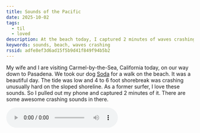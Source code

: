 ```yaml
---
title: Sounds of the Pacific
date: 2025-10-02
tags:
  - til
  - loved
description: At the beach today, I captured 2 minutes of waves crashing on the shore.
keywords: sounds, beach, waves crashing
rssid: adfe8ef3d6ad15f5b9d41f849f94b5b2
---
```


My wife and I are visiting Carmel-by-the-Sea, California today, on our way down to Pasadena. We took our dog [Soda](/soda/) for a walk on the beach. It was a beautiful day. The tide was low and 4 to 6 foot shorebreak was crashing unusually hard on the sloped shoreline. As a former surfer, I love these sounds. So I pulled out my phone and captured 2 minutes of it. There are some awesome crashing sounds in there.

<audio controls>
  <source src="/assets/audio/sounds-of-the-pacific.mp3" type="audio/mpeg">
  <source src="/assets/audio/sounds-of-the-pacific.ogg" type="audio/ogg">
  <p>
    Your browser does not support HTML audio, but you can still
    <a href="/assets/audio/sounds-of-the-pacific.mp3">download the music in mp3 format</a>.
  </p>
</audio>
